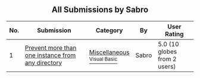 ﻿<div align="center">

## All Submissions by Sabro

</div>

No.  | Submission | Category | By   | User Rating
---- | ---------- | -------- | ---- | -----------
1 | [Prevent more than one instance from any directory<br />](https://github.com/Planet-Source-Code/sabro-prevent-more-than-one-instance-from-any-directory__1-65747) | [Miscellaneous<br /><sup>Visual Basic</sup>](../ByCategory/miscellaneous__1-1.md) | Sabro | 5.0 (10 globes from 2 users)
